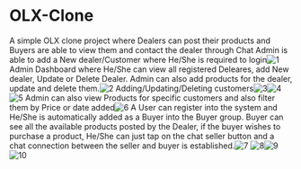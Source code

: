 # OLX-Clone
A simple OLX clone project where Dealers can post their products and Buyers are able to view them and contact the dealer through Chat
Admin is able to add a New dealer/Customer where He/She is required to login![1](https://user-images.githubusercontent.com/84307447/188264377-d4e78da3-7d79-474a-ab0a-237a8d172731.GIF)
Admin Dashboard where He/She can view all registered Deleares, add New dealer, Update or Delete Dealer. Admin can also add products for the dealer, update and delete them.![2](https://user-images.githubusercontent.com/84307447/188265497-4a1bbe2e-5c24-4d15-af5a-66e48a5c9342.GIF)
Adding/Updating/Deleting customers![3](https://user-images.githubusercontent.com/84307447/188264770-6f51cee9-648b-4f57-b8c6-6a6cb5edb12f.GIF)![4](https://user-images.githubusercontent.com/84307447/188265578-f7bba2cd-35f0-4b16-bac8-a035da8c1e94.GIF)
![5](https://user-images.githubusercontent.com/84307447/188264797-5df9d65d-becf-4e3a-8a00-62449a3bc599.GIF)
Admin can also view Products for specific customers and also filter them by Price or date added![6](https://user-images.githubusercontent.com/84307447/188264880-48821a94-0805-46ee-b1b4-427fd51f6d10.GIF)
A User can register into the system and He/She is automatically added as a Buyer into the Buyer group. Buyer can see all the available products posted by the Dealer, if the buyer wishes to purchase a product, He/She can just tap on the chat seller button and a chat connection between the seller and buyer is established.![7](https://user-images.githubusercontent.com/84307447/188265318-2b2132e0-0fcf-424d-ac96-1c10eb25f0c8.GIF)
![8](https://user-images.githubusercontent.com/84307447/188265325-0be1a0a3-f71d-47bc-858a-3ba995ab4bdb.GIF)![9](https://user-images.githubusercontent.com/84307447/188265328-0c8a6a9f-4277-4811-aa08-b1a9f08d5df2.GIF)![10](https://user-images.githubusercontent.com/84307447/188265336-f67c2a35-f16c-41db-ab05-1316e31de5e9.GIF)




